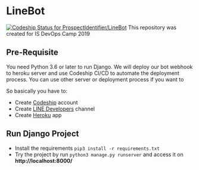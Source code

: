 # LineBot
[![Codeship Status for ProspectIdentifier/LineBot](https://app.codeship.com/projects/0e651fb0-f95e-0137-e981-0252b04994e7/status?branch=master)](https://app.codeship.com/projects/376962)
This repository was created for IS DevOps Camp 2019

## Pre-Requisite
You need Python 3.6 or later to run Django.
We will deploy our bot webhook to heroku server and use Codeship CI/CD to automate the deployment process. You can use other server or deployment process if you want to

So basically you have to:

- Create [Codeship](https://codeship.com/) account
- Create [LINE Developers](https://developers.line.me/) channel
- Create [Heroku](https://dashboard.heroku.com/) app

## Run Django Project

- Install the requirements `pip3 install -r requirements.txt`
- Try the project by run `python3 manage.py runserver` and access it on **http://localhost:8000/**
